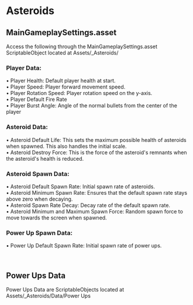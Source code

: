 # Asteroids


## MainGameplaySettings.asset
Access the following through the MainGameplaySettings.asset ScriptableObject located at Assets/_Asteroids/</br>
### Player Data:
• Player Health: Default player health at start.</br>
• Player Speed: Player forward movement speed.</br>
• Player Rotation Speed: Player rotation speed on the y-axis.</br>
• Player Default Fire Rate</br>
• Player Burst Angle: Angle of the normal bullets from the center of the player</br>

### Asteroid Data:
• Asteroid Default Life: This sets the maximum possible health of asteroids when spawned. This also handles the initial scale.</br>
• Asteroid Destroy Force: This is the force of the asteroid's remnants when the asteroid's health is reduced.</br>

### Asteroid Spawn Data:
• Asteroid Default Spawn Rate: Initial spawn rate of asteroids.</br>
• Asteroid Minimum Spawn Rate: Ensures that the default spawn rate stays above zero when decaying.</br>
• Asteroid Spawn Rate Decay: Decay rate of the default spawn rate.</br>
• Asteroid Minimum and Maximum Spawn Force: Random spawn force to move towards the screen when spawned.</br>

### Power Up Spawn Data:
• Power Up Default Spawn Rate: Initial spawn rate of power ups.</br>

</br>

## Power Ups Data
Power Ups Data are ScriptableObjects located at Assets/_Asteroids/Data/Power Ups</br>
